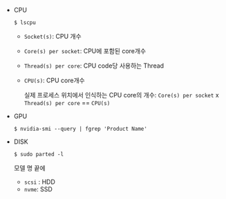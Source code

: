   





- CPU

  ```
  $ lscpu
  ```

  - `Socket(s)`: CPU 개수

  - `Core(s) per socket`: CPU에 포함된 core개수

  - `Thread(s) per core`: CPU code당 사용하는 Thread

  - `CPU(s)`: CPU core개수

    실제 프로세스 위치에서 인식하는 CPU core의 개수: `Core(s) per socket` x `Thread(s) per core` == `CPU(s)`

- GPU 

  ```
  $ nvidia-smi --query | fgrep 'Product Name'
  ```

- DISK

  ```
  $ sudo parted -l
  ```

  모델 명 끝에

  -  `scsi` : HDD
  - `nvme`: SSD

  

